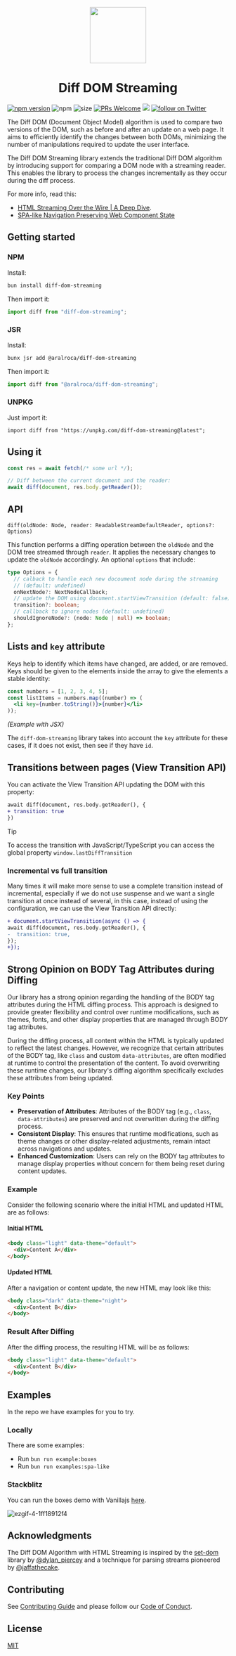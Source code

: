 <p align="center">
    <picture>
      <source media="(prefers-color-scheme: dark)" srcset="https://github.com/aralroca/diff-dom-streaming/assets/13313058/ca678952-6232-4db4-aff2-c4bedade4f9a" width="128">
      <img src="https://github.com/aralroca/diff-dom-streaming/assets/13313058/6d544ef2-651e-4907-a246-abc6c859ab5c" width="128">
    </picture>
        <h1 align="center">Diff DOM Streaming</h1>
</p>

[![npm version](https://badge.fury.io/js/diff-dom-streaming.svg)](https://badge.fury.io/js/diff-dom-streaming)
![npm](https://img.shields.io/npm/dw/diff-dom-streaming)
![size](https://img.shields.io/bundlephobia/minzip/diff-dom-streaming)
[![PRs Welcome][badge-prwelcome]][prwelcome]
<a href="https://github.com/aralroca/diff-dom-streaming/actions?query=workflow%3ATest" alt="Tests status">
<img src="https://github.com/aralroca/diff-dom-streaming/workflows/Test/badge.svg" /></a>
<a href="https://twitter.com/intent/follow?screen_name=aralroca">
<img src="https://img.shields.io/twitter/follow/aralroca?style=social&logo=x"
            alt="follow on Twitter"></a>

</div>

[badge-prwelcome]: https://img.shields.io/badge/PRs-welcome-brightgreen.svg?style=flat-square
[prwelcome]: http://makeapullrequest.com

The Diff DOM (Document Object Model) algorithm is used to compare two versions of the DOM, such as before and after an update on a web page. It aims to efficiently identify the changes between both DOMs, minimizing the number of manipulations required to update the user interface.

The Diff DOM Streaming library extends the traditional Diff DOM algorithm by introducing support for comparing a DOM node with a streaming reader. This enables the library to process the changes incrementally as they occur during the diff process.

For more info, read this:

- [HTML Streaming Over the Wire | A Deep Dive](https://dev.to/aralroca/html-streaming-over-the-wire-a-deep-dive-2n20).
- [SPA-like Navigation Preserving Web Component State](https://dev.to/aralroca/spa-like-navigation-preserving-web-component-state-lh3)

## Getting started

### NPM

Install:

```sh
bun install diff-dom-streaming
```

Then import it:

```ts
import diff from "diff-dom-streaming";
```

### JSR

Install:

```sh
bunx jsr add @aralroca/diff-dom-streaming
```

Then import it:

```ts
import diff from "@aralroca/diff-dom-streaming";
```

### UNPKG

Just import it:

```tsx
import diff from "https://unpkg.com/diff-dom-streaming@latest";
```

## Using it

```ts
const res = await fetch(/* some url */);

// Diff between the current document and the reader:
await diff(document, res.body.getReader());
```

## API

`diff(oldNode: Node, reader: ReadableStreamDefaultReader, options?: Options)`

This function performs a diffing operation between the `oldNode` and the DOM tree streamed through `reader`. It applies the necessary changes to update the `oldNode` accordingly. An optional `options` that include:

```ts
type Options = {
  // calback to handle each new docoument node during the streaming
  // (default: undefined)
  onNextNode?: NextNodeCallback;
  // update the DOM using document.startViewTransition (default: false)
  transition?: boolean;
  // callback to ignore nodes (default: undefined)
  shouldIgnoreNode?: (node: Node | null) => boolean;
};
```

## Lists and `key` attribute

Keys help to identify which items have changed, are added, or are removed. Keys should be given to the elements inside the array to give the elements a stable identity:

```jsx 3
const numbers = [1, 2, 3, 4, 5];
const listItems = numbers.map((number) => (
  <li key={number.toString()}>{number}</li>
));
```

_(Example with JSX)_

The `diff-dom-streaming` library takes into account the `key` attribute for these cases, if it does not exist, then see if they have `id`.

## Transitions between pages (View Transition API)

You can activate the View Transition API updating the DOM with this property:

```diff
await diff(document, res.body.getReader(), {
+ transition: true
})
```

> [!TIP]
>
> To access the transition with JavaScript/TypeScript you can access the global property `window.lastDiffTransition`

### Incremental vs full transition

Many times it will make more sense to use a complete transition instead of incremental, especially if we do not use suspense and we want a single transition at once instead of several, in this case, instead of using the configuration, we can use the View Transition API directly:

```diff
+ document.startViewTransition(async () => {
await diff(document, res.body.getReader(), {
-  transition: true,
});
+});
```

## Strong Opinion on BODY Tag Attributes during Diffing

Our library has a strong opinion regarding the handling of the BODY tag attributes during the HTML diffing process. This approach is designed to provide greater flexibility and control over runtime modifications, such as themes, fonts, and other display properties that are managed through BODY tag attributes.

During the diffing process, all content within the HTML is typically updated to reflect the latest changes. However, we recognize that certain attributes of the BODY tag, like `class` and custom `data-attributes`, are often modified at runtime to control the presentation of the content. To avoid overwriting these runtime changes, our library's diffing algorithm specifically excludes these attributes from being updated.

### Key Points

- **Preservation of Attributes**: Attributes of the BODY tag (e.g., `class`, `data-attributes`) are preserved and not overwritten during the diffing process.
- **Consistent Display**: This ensures that runtime modifications, such as theme changes or other display-related adjustments, remain intact across navigations and updates.
- **Enhanced Customization**: Users can rely on the BODY tag attributes to manage display properties without concern for them being reset during content updates.

### Example

Consider the following scenario where the initial HTML and updated HTML are as follows:

#### Initial HTML

```html
<body class="light" data-theme="default">
  <div>Content A</div>
</body>
```

#### Updated HTML

After a navigation or content update, the new HTML may look like this:

```html
<body class="dark" data-theme="night">
  <div>Content B</div>
</body>
```

### Result After Diffing

After the diffing process, the resulting HTML will be as follows:

```html
<body class="light" data-theme="default">
  <div>Content B</div>
</body>
```

## Examples

In the repo we have examples for you to try.

### Locally

There are some examples:

- Run `bun run example:boxes`
- Run `bun run examples:spa-like`

### Stackblitz

You can run the boxes demo with Vanillajs [here](https://stackblitz.com/edit/diff-dom-streaming?file=index.js).

![ezgif-4-1ff18912f4](https://github.com/aralroca/diff-dom-streaming/assets/13313058/f18c01c0-4dfe-473f-8817-fb905adc20c1)

## Acknowledgments

The Diff DOM Algorithm with HTML Streaming is inspired by the [set-dom](https://github.com/DylanPiercey/set-dom) library by [@dylan_piercey](https://twitter.com/dylan_piercey) and a technique for parsing streams pioneered by [@jaffathecake](https://twitter.com/jaffathecake).

## Contributing

See [Contributing Guide](CONTRIBUTING.md) and please follow our [Code of Conduct](CODE_OF_CONDUCT.md).

## License

[MIT](LICENSE)
